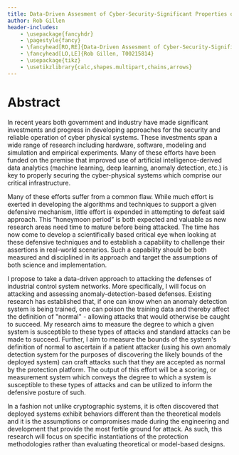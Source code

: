```yaml
---
title: Data-Driven Assesment of Cyber-Security-Significant Properties of Industrial Control Systems 
author: Rob Gillen
header-includes:
    - \usepackage{fancyhdr}
    - \pagestyle{fancy}
    - \fancyhead[RO,RE]{Data-Driven Assesment of Cyber-Security-Significant Properties of Industrial Control Systems}
    - \fancyhead[LO,LE]{Rob Gillen, T00215814}
    - \usepackage{tikz}
    - \usetikzlibrary{calc,shapes.multipart,chains,arrows}
---
```


# Abstract

In recent years both government and industry have made significant investments and progress in developing approaches for the security and reliable operation of cyber physical systems. These investments span a wide range of research including hardware, software, modeling and simulation and empirical experiments. Many of these efforts have been funded on the premise that improved use of artificial intelligence-derived data analytics (machine learning, deep learning, anomaly detection, etc.) is key to properly securing the cyber-physical systems which comprise our critical infrastructure.

Many of these efforts suffer from a common flaw. While much effort is exerted in developing the algorithms and techniques to support a given defensive mechanism, little effort is expended in attempting to defeat said approach. This “honeymoon period” is both expected and valuable as
new research areas need time to mature before being attacked. The time has now come to develop a scientifically based critical eye when looking at these defensive techniques and to establish a capability to challenge their assertions in real-world scenarios. Such a capability should be both measured and disciplined in its approach and target the assumptions of both science and implementation.

I propose to take a data-driven approach to attacking the defenses of industrial control system networks. More specifically, I will focus on attacking and assessing anomaly-detection-based defenses. Existing research has established that, if one can know when an anomaly detection system is being trained, one can poison the training data and thereby affect the definition of "normal" - allowing attacks that would otherwise be caught to succeed. My research aims to measure the degree to which a given system is susceptible to these types of attacks and standard attacks can be made to succeed. Further, I aim to measure the bounds of the system's definition of normal to ascertain if a patient attacker (using his own anomaly detection system for the purposes of discovering the likely bounds of the deployed system) can craft attacks such that they are accepted as normal by the protection platform. The output of this effort will be a scoring, or measurement system which conveys the degree to which a system is susceptible to these types of attacks and can be utilized to inform the defensive posture of such.

In a fashion not unlike cryptographic systems, it is often discovered that deployed systems exhibit behaviors different than the theoretical models and it is the assumptions or compromises made during the engineering and development that provide the most fertile ground for attack. As such, this research will focus on specific instantiations of the protection methodologies rather than evaluating theoretical or model-based designs.
